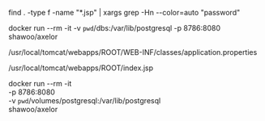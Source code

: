 find . -type f -name "*.jsp" | xargs  grep -Hn --color=auto "password"


docker run --rm -it -v `pwd`/dbs:/var/lib/postgresql -p 8786:8080  shawoo/axelor


/usr/local/tomcat/webapps/ROOT/WEB-INF/classes/application.properties

/usr/local/tomcat/webapps/ROOT/index.jsp


docker run --rm -it \
       -p 8786:8080 \
       -v `pwd`/volumes/postgresql:/var/lib/postgresql \
       shawoo/axelor

